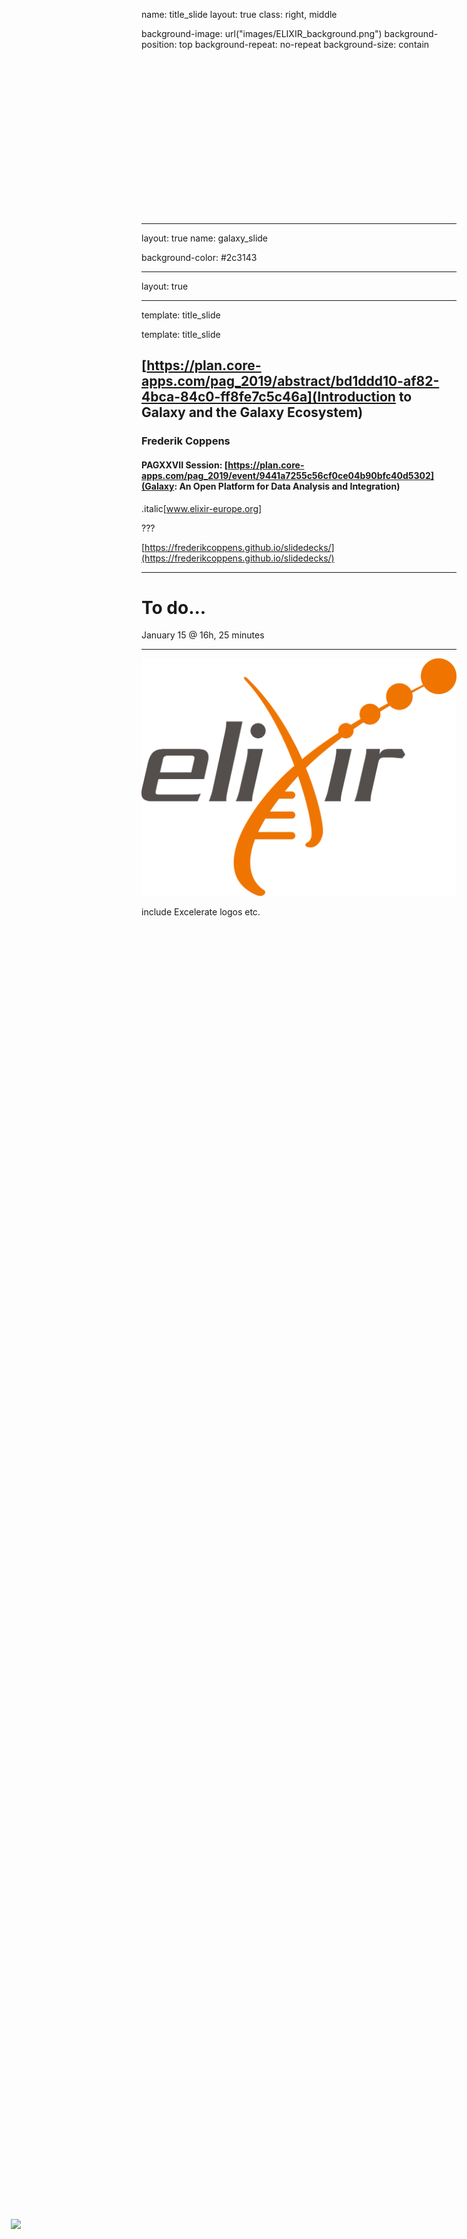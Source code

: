 
name: title_slide
layout: true
class: right, middle

background-image: url("images/ELIXIR_background.png")
background-position: top
background-repeat: no-repeat
background-size: contain

<div style="height:250px"></div>

<img src="images/ELIXIR_logo_white_background.png" height="8%" style="position:absolute;left:2%;bottom:2%;" />

---
layout: true
name: galaxy_slide

background-color: #2c3143

---

layout: true

<img src="images/ELIXIR_logo_white_background.png" height="8%" style="position:absolute;left:2%;bottom:2%;" />

---
template: title_slide

template: title_slide

## [https://plan.core-apps.com/pag_2019/abstract/bd1ddd10-af82-4bca-84c0-ff8fe7c5c46a](Introduction to Galaxy and the Galaxy Ecosystem)

### Frederik Coppens

#### PAGXXVII Session: [https://plan.core-apps.com/pag_2019/event/9441a7255c56cf0ce04b90bfc40d5302](Galaxy: An Open Platform for Data Analysis and Integration)


.italic[www.elixir-europe.org]

???

[https://frederikcoppens.github.io/slidedecks/](https://frederikcoppens.github.io/slidedecks/)

---

# To do...

January 15 @ 16h, 25 minutes

---

<img src="../shared/logos/ELIXIR_logo_white_background.png" height="50%"/>

include Excelerate logos etc.
